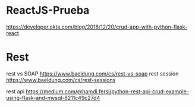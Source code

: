 # ReactJS-Prueba
https://developer.okta.com/blog/2018/12/20/crud-app-with-python-flask-react


# Rest
rest vs SOAP
https://www.baeldung.com/cs/rest-vs-soap
rest session
https://www.baeldung.com/cs/rest-sessions

rest api
https://medium.com/@hamdi.fersi/python-rest-api-crud-example-using-flask-and-mysql-8211c49c27d4

